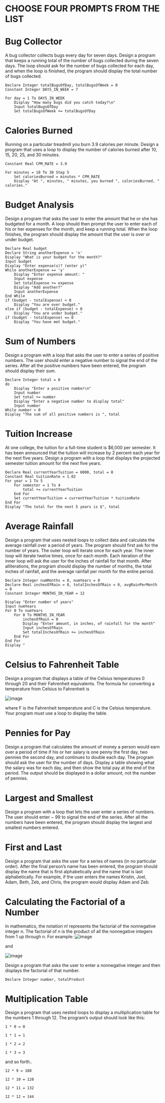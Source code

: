 # CHOOSE FOUR PROMPTS FROM THE LIST 

# Bug Collector

A bug collector collects bugs every day for seven days. Design a program that keeps a running total of the number of bugs collected during the seven days. The loop should ask for the number of bugs collected for each day, and when the loop is finished, the program should display the total number of bugs collected.

```
Declare Integer totalBugsOfDay, totalBugsOfWeek = 0
Constant Integer DAYS_IN_WEEK = 7

For day = 1 To DAYS_IN_WEEK
    Display "How many bugs did you catch today?\n"
    Input totalBugsOfDay
    Set totalBugsOfWeek += totalBugsOfDay
```

# Calories Burned

Running on a particular treadmill you burn 3.9 calories per minute. Design a program that uses a loop to display the number of calories burned after 10, 15, 20, 25, and 30 minutes.
```
Constant Real CPM_RATE = 3.9

For minutes = 10 To 30 Step 5
    Set caloriesBurned = minutes * CPM_RATE
    Display "At ", minutes, " minutes, you burned ", caloriesBurned, " calories."
```
# Budget Analysis

Design a program that asks the user to enter the amount that he or she has budgeted for a month. A loop should then prompt the user to enter each of his or her expenses for the month, and keep a running total. When the loop finishes, the program should display the amount that the user is over or under budget.
```
Declare Real budget
Declare String anotherExpense = 'n'
Display "What is your budget for the month?"
Input budget
Display "Enter expense(s)? (enter y)"
While anotherExpense == 'y'
    Display "Enter expense amount: "
    Input expense
    Set totalExpense += expense
    Display "Add another?"
    Input anotherExpense
End While
if (budget - totalExpense) < 0
    Display "You are over budget."
else if (budget - totalExpense) > 0
    Display "You are under budget."
if (budget - totalExpense) == 0
    Display "You have met budget."
```
# Sum of Numbers

Design a program with a loop that asks the user to enter a series of positive numbers. The user should enter a negative number to signal the end of the series. After all the positive numbers have been entered, the program should display their sum.
```
Declare Integer total = 0
do
    Display "Enter a positive number\n"
    Input number
    Set total += number
    Display "Enter a negative number to display total"
    Input number
While number > 0
Display "The sum of all positive numbers is ", total
```
# Tuition Increase

At one college, the tuition for a full-time student is $6,000 per semester. It has been announced that the tuition will increase by 2 percent each year for the next five years. Design a program with a loop that displays the projected semester tuition amount for the next five years.
```
Declare Real currentYearTuition = 6000, total = 0
Constant Real tuitionRate = 1.02
For year = 1 To 5
    For semester = 1 To 4
        total += currentYearTuition
    End For
    Set currentYearTuition = currentYearTuition * tuitionRate
End For
Display "The total for the next 5 years is $", total

```
# Average Rainfall

Design a program that uses nested loops to collect data and calculate the average rainfall over a period of years. The program should first ask for the number of years. The outer loop will iterate once for each year. The inner loop will iterate twelve times, once for each month. Each iteration of the inner loop will ask the user for the inches of rainfall for that month. After alliterations, the program should display the number of months, the total inches of rainfall, and the average rainfall per month for the entire period.
```
Declare Integer numMonths = 0, numYears = 0
Declare Real inchesOfRain = 0, totalInchesOfRain = 0, avgRainPerMonth = 0
Constant Integer MONTHS_IN_YEAR = 12

Display "Enter number of years"
Input numYears
For 0 To numYears
    For 0 To MONTHS_IN_YEAR
        inchesOfRain = 0
        Display "Enter amount, in inches, of rainfall for the month"
        Input inchesOfRain
        Set totalInchesOfRain += inchesOfRain
    End For
End For
Display "
```
# Celsius to Fahrenheit Table

Design a program that displays a table of the Celsius temperatures 0 through 20 and their Fahrenheit equivalents. The formula for converting a temperature from Celsius to Fahrenheit is

![image](https://user-images.githubusercontent.com/47218880/67429019-e7911f00-f5a4-11e9-849e-c07e34b8044c.png)

where F is the Fahrenheit temperature and C is the Celsius temperature. Your program must use a loop to display the table.

# Pennies for Pay

Design a program that calculates the amount of money a person would earn over a period of time if his or her salary is one penny the first day, two pennies the second day, and continues to double each day. The program should ask the user for the number of days. Display a table showing what the salary was for each day, and then show the total pay at the end of the period. The output should be displayed in a dollar amount, not the number of pennies.

# Largest and Smallest

Design a program with a loop that lets the user enter a series of numbers. The user should enter 
−
99
 to signal the end of the series. After all the numbers have been entered, the program should display the largest and smallest numbers entered.

# First and Last

Design a program that asks the user for a series of names (in no particular order). After the final person’s name has been entered, the program should display the name that is first alphabetically and the name that is last alphabetically. For example, if the user enters the names Kristin, Joel, Adam, Beth, Zeb, and Chris, the program would display Adam and Zeb.

# Calculating the Factorial of a Number

In mathematics, the notation n! represents the factorial of the nonnegative integer n. The factorial of n is the product of all the nonnegative integers from 1 up through n. For example:
![image](https://user-images.githubusercontent.com/47218880/67429154-2cb55100-f5a5-11e9-959b-79c4f1a34757.png)

and

![image](https://user-images.githubusercontent.com/47218880/67429177-3c349a00-f5a5-11e9-94c6-82826c1b03cf.png)

Design a program that asks the user to enter a nonnegative integer and then displays the factorial of that number.
```
Declare Integer number, totalProduct
```
# Multiplication Table

Design a program that uses nested loops to display a multiplication table for the numbers 1 through 12. The program’s output should look like this:
```
1 * 0 = 0

1 * 1 = 1

1 * 2 = 2

1 * 3 = 3
```
and so forth..
```
12 * 9 = 108

12 * 10 = 120

12 * 11 = 132

12 * 12 = 144
```
